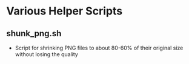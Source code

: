 # Various Helper Scripts

## shunk_png.sh
- Script for shrinking PNG files to about 80-60% of their original size without losing the quality
